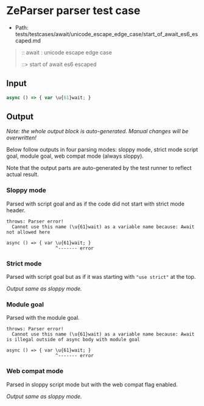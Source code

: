 # ZeParser parser test case

- Path: tests/testcases/await/unicode_escape_edge_case/start_of_await_es6_escaped.md

> :: await : unicode escape edge case
>
> ::> start of await es6 escaped

## Input

`````js
async () => { var \u{61}wait; }
`````

## Output

_Note: the whole output block is auto-generated. Manual changes will be overwritten!_

Below follow outputs in four parsing modes: sloppy mode, strict mode script goal, module goal, web compat mode (always sloppy).

Note that the output parts are auto-generated by the test runner to reflect actual result.

### Sloppy mode

Parsed with script goal and as if the code did not start with strict mode header.

`````
throws: Parser error!
  Cannot use this name (\u{61}wait) as a variable name because: Await not allowed here

async () => { var \u{61}wait; }
                  ^------- error
`````

### Strict mode

Parsed with script goal but as if it was starting with `"use strict"` at the top.

_Output same as sloppy mode._

### Module goal

Parsed with the module goal.

`````
throws: Parser error!
  Cannot use this name (\u{61}wait) as a variable name because: Await is illegal outside of async body with module goal

async () => { var \u{61}wait; }
                  ^------- error
`````


### Web compat mode

Parsed in sloppy script mode but with the web compat flag enabled.

_Output same as sloppy mode._
